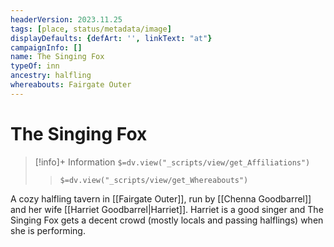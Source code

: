 ```yaml
---
headerVersion: 2023.11.25
tags: [place, status/metadata/image]
displayDefaults: {defArt: '', linkText: "at"}
campaignInfo: []
name: The Singing Fox
typeOf: inn
ancestry: halfling
whereabouts: Fairgate Outer
---
```

# The Singing Fox
>[!info]+ Information
> `$=dv.view("_scripts/view/get_Affiliations")`
>> `$=dv.view("_scripts/view/get_Whereabouts")`

A cozy halfling tavern in [[Fairgate Outer]], run by [[Chenna Goodbarrel]] and her wife [[Harriet Goodbarrel|Harriet]]. Harriet is a good singer and The Singing Fox gets a decent crowd (mostly locals and passing halflings) when she is performing. 